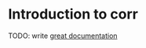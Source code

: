 # Introduction to corr

TODO: write [great documentation](http://jacobian.org/writing/what-to-write/)
